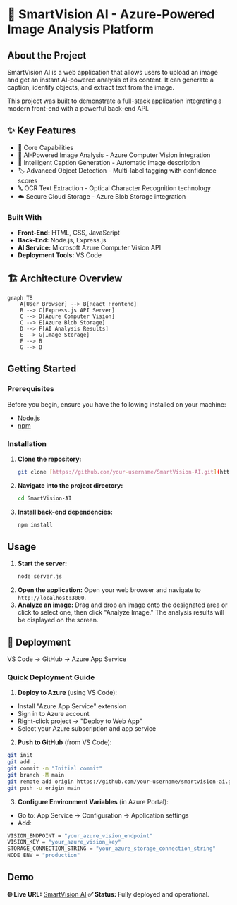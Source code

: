 # 🧠 SmartVision AI - Azure-Powered Image Analysis Platform

## About the Project
SmartVision AI is a web application that allows users to upload an image and get an instant AI-powered analysis of its content. It can generate a caption, identify objects, and extract text from the image.

This project was built to demonstrate a full-stack application integrating a modern front-end with a powerful back-end API.

## ✨ Key Features
- 🎯 Core Capabilities
- 🤖 AI-Powered Image Analysis - Azure Computer Vision integration
- 📝 Intelligent Caption Generation - Automatic image description
- 🏷️ Advanced Object Detection - Multi-label tagging with confidence scores
- 🔤 OCR Text Extraction - Optical Character Recognition technology
- ☁️ Secure Cloud Storage - Azure Blob Storage integration

### Built With
* **Front-End:** HTML, CSS, JavaScript
* **Back-End:** Node.js, Express.js
* **AI Service:** Microsoft Azure Computer Vision API
* **Deployment Tools:** VS Code
  
## 🏗️ Architecture Overview
```mermaid
graph TB
    A[User Browser] --> B[React Frontend]
    B --> C[Express.js API Server]
    C --> D[Azure Computer Vision]
    C --> E[Azure Blob Storage]
    D --> F[AI Analysis Results]
    E --> G[Image Storage]
    F --> B
    G --> B
```

## Getting Started

### Prerequisites
Before you begin, ensure you have the following installed on your machine:
* [Node.js](https://nodejs.org/)
* [npm](https://www.npmjs.com/)

### Installation

1.  **Clone the repository:**
    ```bash
    git clone [https://github.com/your-username/SmartVision-AI.git](https://github.com/your-username/SmartVision-AI.git)
    ```
2.  **Navigate into the project directory:**
    ```bash
    cd SmartVision-AI
    ```
3.  **Install back-end dependencies:**
    ```bash
    npm install
    ```

## Usage

1.  **Start the server:**
    ```bash
    node server.js
    ```
2.  **Open the application:**
    Open your web browser and navigate to `http://localhost:3000`.
3.  **Analyze an image:**
    Drag and drop an image onto the designated area or click to select one, then click "Analyze Image." The analysis results will be displayed on the screen.

## 🚀 Deployment
VS Code → GitHub → Azure App Service

### **Quick Deployment Guide**

1. **Deploy to Azure** (using VS Code):
- Install "Azure App Service" extension
- Sign in to Azure account
- Right-click project → "Deploy to Web App"
- Select your Azure subscription and app service

2. **Push to GitHub** (from VS Code):
```bash
git init
git add .
git commit -m "Initial commit"
git branch -M main
git remote add origin https://github.com/your-username/smartvision-ai.git
git push -u origin main
```

3. **Configure Environment Variables** (in Azure Portal):
- Go to: App Service → Configuration → Application settings
- Add:
```bash
VISION_ENDPOINT = "your_azure_vision_endpoint"
VISION_KEY = "your_azure_vision_key" 
STORAGE_CONNECTION_STRING = "your_azure_storage_connection_string"
NODE_ENV = "production"
```
 
## Demo
**🌐 Live URL:** [SmartVision AI](https://smartvision-app-dkgwgmfpgnbhanck.eastasia-01.azurewebsites.net/)
**✅ Status:** Fully deployed and operational.
